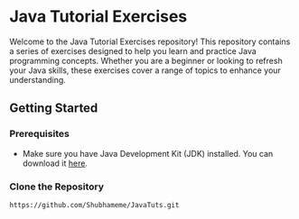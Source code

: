 # Java Tutorial Exercises

Welcome to the Java Tutorial Exercises repository! This repository contains a series of exercises designed to help you learn and practice Java programming concepts. Whether you are a beginner or looking to refresh your Java skills, these exercises cover a range of topics to enhance your understanding.

## Getting Started

### Prerequisites

- Make sure you have Java Development Kit (JDK) installed. You can download it [here](https://www.oracle.com/java/technologies/javase-downloads.html).

### Clone the Repository

```bash
https://github.com/Shubhameme/JavaTuts.git
